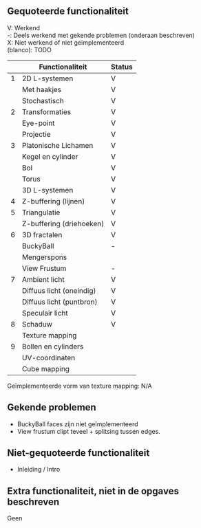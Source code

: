 ## Gequoteerde functionaliteit

V: Werkend  
-: Deels werkend met gekende problemen (onderaan beschreven)  
X: Niet werkend of niet geïmplementeerd  
(blanco): TODO  


|   | Functionaliteit      | Status |
|---|---------------------------|---|
| 1 | 2D L-systemen             | V |
|   | Met haakjes               | V |
|   | Stochastisch              | V |
| 2 | Transformaties            | V |
|   | Eye-point                 | V |
|   | Projectie                 | V |
| 3 | Platonische Lichamen      | V |
|   | Kegel en cylinder         | V |
|   | Bol                       | V |
|   | Torus                     | V |
|   | 3D L-systemen             | V |
| 4 | Z-buffering (lijnen)      | V |
| 5 | Triangulatie              | V |
|   | Z-buffering (driehoeken)  | V |
| 6 | 3D fractalen              | V |
|   | BuckyBall                 | - |
|   | Mengerspons               |   |
|   | View Frustum              | - |
| 7 | Ambient licht             | V |
|   | Diffuus licht (oneindig)  | V |
|   | Diffuus licht (puntbron)  | V |
|   | Speculair licht           | V |
| 8 | Schaduw                   | V |
|   | Texture mapping           |   |
| 9 | Bollen en cylinders       |   |
|   | UV-coordinaten            |   |
|   | Cube mapping              |   |

Geïmplementeerde vorm van texture mapping: N/A

## Gekende problemen 

- BuckyBall faces zijn niet geïmplementeerd
- View frustum clipt teveel + splitsing tussen edges.

## Niet-gequoteerde functionaliteit

- Inleiding / Intro

## Extra functionaliteit, niet in de opgaves beschreven

Geen
